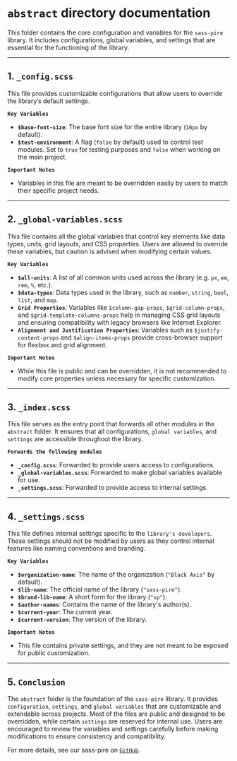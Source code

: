 # **`abstract` directory documentation**

This folder contains the core configuration and variables for the `sass-pire` library. It includes configurations, global variables, and settings that are essential for the functioning of the library.

---

## **1. `_config.scss`**

This file provides customizable configurations that allow users to override the library’s default settings.

**`Key Variables`**

- **`$base-font-size`**: The base font size for the entire library (`16px` by default).
- **`$test-environment`**: A flag (`false` by default) used to control test modules. Set to `true` for testing purposes and `false` when working on the main project.

**`Important Notes`**

- Variables in this file are meant to be overridden easily by users to match their specific project needs.

---

## **2. `_global-variables.scss`**

This file contains all the global variables that control key elements like data types, units, grid layouts, and CSS properties. Users are allowed to override these variables, but caution is advised when modifying certain values.

**`Key Variables`**

- **`$all-units`**: A list of all common units used across the library (e.g. `px`, `em`, `rem`, `%`, etc.).
- **`$data-types`**: Data types used in the library, such as `number`, `string`, `bool`, `list`, and `map`.
- **`Grid Properties`**: Variables like `$column-gap-props`, `$grid-column-props`, and `$grid-template-columns-props` help in managing CSS grid layouts and ensuring compatibility with legacy browsers like Internet Explorer.
- **`Alignment and Justification Properties`**: Variables such as `$justify-content-props` and `$align-items-props` provide cross-browser support for flexbox and grid alignment.

**`Important Notes`**

- While this file is public and can be overridden, it is not recommended to modify core properties unless necessary for specific customization.

---

## **3. `_index.scss`**

This file serves as the entry point that forwards all other modules in the `abstract` folder. It ensures that all configurations, `global variables`, and `settings` are accessible throughout the library.

**`Forwards the following modules`**

- **`_config.scss`**: Forwarded to provide users access to configurations.
- **`_global-variables.scss`**: Forwarded to make global variables available for use.
- **`_settings.scss`**: Forwarded to provide access to internal settings.

---

## **4. `_settings.scss`**

This file defines internal settings specific to the `library's developers`. These settings should not be modified by users as they control internal features like naming conventions and branding.

**`Key Variables`**

- **`$organization-name`**: The name of the organization (`"Black Axis"` by default).
- **`$lib-name`**: The official name of the library (`"sass-pire"`).
- **`$brand-lib-name`**: A short form for the library (`"sp"`).
- **`$author-names`**: Contains the name of the library's author(s).
- **`$current-year`**: The current year.
- **`$current-version`**: The version of the library.

**`Important Notes`**

- This file contains private settings, and they are not meant to be exposed for public customization.

---

## **5. `Conclusion`**

The `abstract` folder is the foundation of the `sass-pire` library. It provides `configuration`, `settings`, and `global variables` that are customizable and extendable across projects. Most of the files are public and designed to be overridden, while certain `settings` are reserved for internal use. Users are encouraged to review the variables and settings carefully before making modifications to ensure consistency and compatibility.

For more details, see our sass-pire on [`GitHub`](https://github.com/Black-Axis/sass-pire).
